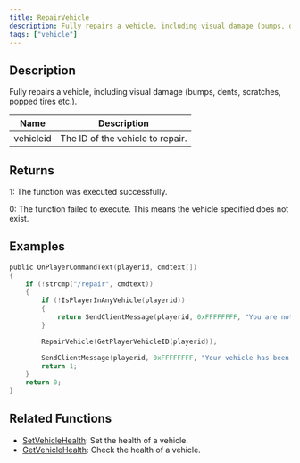 ```yaml
---
title: RepairVehicle
description: Fully repairs a vehicle, including visual damage (bumps, dents, scratches, popped tires etc.
tags: ["vehicle"]
---
```


<VersionWarn version='SA-MP 0.3a' />

## Description

Fully repairs a vehicle, including visual damage (bumps, dents, scratches, popped tires etc.).

| Name      | Description                      |
| --------- | -------------------------------- |
| vehicleid | The ID of the vehicle to repair. |

## Returns

1: The function was executed successfully.

0: The function failed to execute. This means the vehicle specified does not exist.

## Examples

```c
public OnPlayerCommandText(playerid, cmdtext[])
{
    if (!strcmp("/repair", cmdtext))
    {
        if (!IsPlayerInAnyVehicle(playerid))
        {
            return SendClientMessage(playerid, 0xFFFFFFFF, "You are not in a vehicle!");
        }

        RepairVehicle(GetPlayerVehicleID(playerid));

        SendClientMessage(playerid, 0xFFFFFFFF, "Your vehicle has been repaired!");
        return 1;
    }
    return 0;
}
```

## Related Functions

- [SetVehicleHealth](SetVehicleHealth.md): Set the health of a vehicle.
- [GetVehicleHealth](GetVehicleHealth.md): Check the health of a vehicle.
